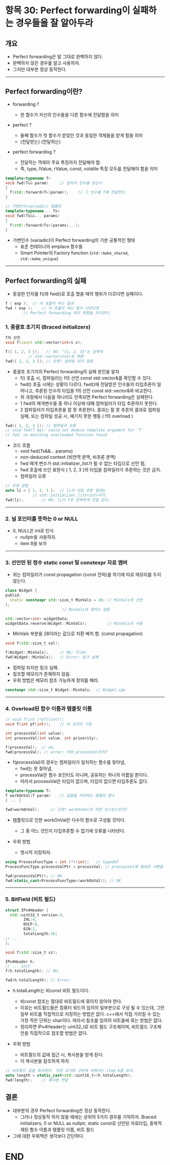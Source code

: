 # 항목 30: Perfect forwarding이 실패하는 경우들을 잘 알아두라
## 개요

- Perfect forwarding은 말 그대로 완벽하지 않다.
- 완벽하지 않은 경우를 알고 사용하자.
- 그치만 대부분 정상 동작한다.

---

## Perfect forwarding이란?

- forwarding ?
  + 한 함수가 자신의 인수들을 다른 함수에 전달함을 의미

- perfect ?
  + 둘째 함수가 첫 함수가 받았던 것과 동일한 객체들을 받게 함을 의미
  + (전달받는) (전달하는)

- perfect forwarding ?
  + 전달하는 객체의 주요 특징까지 전달해야 함.
  + 즉, type, lValue, rValue, const, volatile 특징 모두를 전달해야 함을 의미

```C++
template<typename T>
void fwd(T&& param)		// 임의의 인수를 받는다
{
  f(std::forward<T>(param)); 	// 그 인수를 f에 전달한다.
}

// 가변인수(variadic) 템플릿
template<typename... Ts>
void fwd(Ts&&... params)
{
  f(std::forward<Ts>(params)...);
}
```

- 가변인수 (variadic)이 Perfect forwarding의 기본 공통적인 형태
  + 표준 컨테이너의 emplace 함수들
  + Smart Pointer의 Factory function (`std::make_shared`, `std::make_unique`)

---

## Perfect forwarding의 실패

- 동일한 인자를 f()와 fwd()로 호출 했을 때의 행위가 다르다면 실패이다.
```C++
f ( exp );	// 이 호출이 하는 일과
fwd ( exp );	// 이 호출이 하는 일이 다르다면 
		// Perfect forwarding 하지 못함을 의미한다.
```

### 1. 중괄호 초기치 (Braced initializers)

```C++
f의 선언
void f(const std::vector<int>& v);

f({ 1, 2, 3 });   // OK; "{1, 2, 3}"는 암묵적 
		  // std::vector<int>로 변환
fwd({ 1, 2, 3 }); // 오류! 컴파일 되지 않음
```

- 중괄호 초기치의 Perfect forwarding의 실패 원인을 알자
  + f() 호출 시, 컴파일러는 f의 선언 const std::vector<int>&를 확인할 수 있다.
  + fwd() 호출 시에는 상황이 다르다.
    fwd()에 전달받은 인수들의 타입추론이 일어나고,
    추론된 인수의 타입을 f의 선언 const std::vector<int>&와 비교한다.
  + 위 과정에서 다음을 하나라도 만족되면 Perfect forwarding은 실패한다.
  + 1 fwd의 매개변수들 중 하나 이상에 대해 컴파일러가 타입 추론하지 못한다.
  + 2 컴파일러가 타입추론을 잘 못 추론한다.
    결과는 잘 못 추론의 결과로 컴파일 실패,
    또는 컴파일 성공 시, 예기치 못한 행동 ( f의 overload )

```C++
fwd({ 1, 2, 3 }); // 컴파일러 오류
// void fwd(T &&): could not deduce template argument for 'T'
// fwd: no matching overloaded function found
```

- 코드 흐름
  + void fwd(Ts&&... params)
  + non-deduced context (비연역 문맥, 비추론 문맥)
  + fwd 매개 변수가 std::initializer_list가 될 수 없는 타입으로 선언 됨,
  + fwd 호출에 쓰인 표현식 { 1, 2, 3 }의 타입을 컴파일러가 추론하는 것은 금지.
  + 컴파일러 오류

```C++
// 우회 방법
auto li = { 1, 2, 3 };  // li의 타입 추론 결과는
			// std::initializer_list<int>이다.
fwd(li);		// OK; li이 f로 완벽하게 전달 된다.
```

---

### 2. 널 포인터를 뜻하는 0 or NULL
- 0, NULL은 int로 인식
  + nullptr을 사용하자.
  + item 8을 보자

---

### 3. 선언만 된 정수 static const 및 constexpr 자료 멤버

- 위는 컴파일러가 const propagation (const 전파)를 하기에 따로 메모리를 두지 않는다.

```C++
class Widget {
publid:
  static constexpr std::size_t MinVals = 28; // MinVals의 선언
};
				 	     // MinVals의 정의는 없음

std::vector<int> widgetData;
widgetData.reserve(Widget::MinVals);         // MinVals의 사용
```

- MinVals 부분을 28이라는 값으로 치환 배치 함. (const propagation)

```C++
void f(std::size_t val);

f(Widget::MinVals); 	// OK; f(28)
fwd(Widget::MinVals);   // Error; 링크 실패
```

- 컴파일 되지만 링크 실패.
- 참조할 메모리가 존재하지 않음.
- 우회 방법은 메모리 참조 가능하게 정의를 해라.

```C++
constexpr std::size_t Widget::MinVals;	// Widget.cpp
```

---

### 4. Overload된 함수 이름과 템플릿 이름

```C++
// void f(int (*pf)(int));
void f(int pf(int));	// 비 포인터 구문

int processVal(int value);
int processVal(int value, int priuority);

f(processVal);  // ok;
fwd(processVal); // error; 어떤 processVal인지?
```

- f(processVal)의 경우는 컴파일러가 일치하는 함수를 찾아냄,
  + fwd는 못 찾아냄,
  + processVal은 함수 포인터도 아니며, 공유하는 하나의 이름일 뿐이다.
  + 따라서 processVal은 타입이 없으며, 타입이 없으면 타입추론도 없다.

```C++
template<typename T>
T workOnVal(T param)	// 값들을 처리하는 템플릿 함수
{ ... }

fwd(workOnVal);		// 오류! workOnVal의 어떤 인스턴스인지?
```
- 템플릿으로 인한 workOnVal은 다수의 함수로 구성될 것이다.
  + 그 중 어느 것인지 타입추론할 수 없기에 오류를 나타낸다.

- 우회 방법
  + 명시적 지정하자.

```C++
using ProcessFuncType = int (*)(int);	// typedef
ProcessFuncType processValPtr = processVal; // processVal에 필요한 서명을 명시

fwd(processValPtr);	// OK
fwd(static_cast<ProcessFuncType>(workOnVal)); // OK
```

---

### 5. BitField (비트 필드)
```C++
struct IPv4Header {
  std::uint32_t version:4,
		IHL:4,
		DSCP:6,
		ECN:2,
		totalLength:16;
// ...
};

void f(std::size_t sz);

IPv4Header h;
// ... init
f(h.totalLength); // OK;

fwd(h.totalLength); // Error;
```
- h.totalLength는 비const 비트 필드이다.
  + 비const 참조는 절대로 비트필드에 묶이지 않아야 한다.
  + 이유는 비트필드들은 컴퓨터 워드의 임의의 일부분으로 구성 될 수 있는데,
  그런 일부 비트를 직접적으로 지칭하는 방법은 없다.
  c++에서 직접 가리킬 수 있는 가장 작은 단위는 char이다. 
  따라서 참조를 임의의 비트들에 묶는 방법은 없다.
  + 정리하면 IPv4Header는 uint32_t로 비트 필드 구조체이며,
  비트필드 구조체 안을 직접적으로 참조할 방법은 없다.

- 우회 방법
  + 비트필드의 값에 접근 시, 복사본을 받게 된다.
  + 이 복사본을 참조하게 하자.
```C++
// 비트필드 값을 복사한다. 이런 초기화 구문에 대해서는 item 6을 보라.
auto length = static_cast<std::uint16_t>(h.totalLength);
fwd(length);	// 복사본 전달
```

## 결론

- 대부분의 경우 Perfect forwarding은 정상 동작한다.
  + 그러나 정상동작 하지 않을 때에는 상위의 5가지 경우를 기억하자.
  Braced initializers, 0 or NULL as nullptr, static const로 선언된 자료타입,
  중복적재된 함수 이름과 템플릿 이름, 비트 필드
- 그에 대한 우회책은 생각보다 간단하다.

# END
